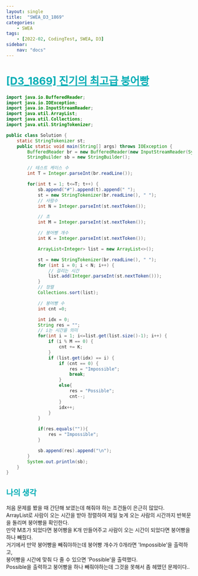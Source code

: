 ```yaml
---
layout: single
title:  "SWEA_D3_1869"
categories: 
    - SWEA
tags: 
    - [2022-02, CodingTest, SWEA, D3]
sidebar:
    nav: "docs"
---
```


# <b><a style="color:#00adb5" href="https://swexpertacademy.com/main/code/problem/problemDetail.do?contestProbId=AV5LsaaqDzYDFAXc" target=_blank>[D3_1869] 진기의 최고급 붕어빵</a></b>

```java
import java.io.BufferedReader;
import java.io.IOException;
import java.io.InputStreamReader;
import java.util.ArrayList;
import java.util.Collections;
import java.util.StringTokenizer;

public class Solution {
    static StringTokenizer st;
    public static void main(String[] args) throws IOException {
        BufferedReader br = new BufferedReader(new InputStreamReader(System.in));
        StringBuilder sb = new StringBuilder();

        // 테스트 케이스 수
        int T = Integer.parseInt(br.readLine());

        for(int t = 1; t<=T; t++) {
            sb.append("#").append(t).append(" ");
            st = new StringTokenizer(br.readLine(), " ");
            // 사람수
            int N = Integer.parseInt(st.nextToken());

            // 초
            int M = Integer.parseInt(st.nextToken());

            // 붕어빵 개수
            int K = Integer.parseInt(st.nextToken());

            ArrayList<Integer> list = new ArrayList<>();

            st = new StringTokenizer(br.readLine(), " ");
            for (int i = 0; i < N; i++) {
                // 걸리는 시간
                list.add(Integer.parseInt(st.nextToken()));
            }
            // 정렬
            Collections.sort(list);

            // 붕어빵 수
            int cnt =0;

            int idx = 0;
            String res = "";
            // i는 시간을 의미
            for(int i = 1; i<=list.get(list.size()-1); i++) {
                if (i % M == 0) {
                    cnt += K;
                }
                if (list.get(idx) == i) {
                    if (cnt == 0) {
                        res = "Impossible";
                        break;
                    }
                    else{
                        res = "Possible";
                        cnt--;
                    }
                    idx++;
                }
            }

            if(res.equals("")){
                res = "Impossible";
            }

            sb.append(res).append("\n");
        }
        System.out.println(sb);
    }
}
```


## <b><a style="color:#00adb5">나의 생각</a></b>
처음 문제를 봤을 때 간단해 보였는데 해줘야 하는 조건들이 은근히 많았다.<br>
ArrayList로 사람이 오는 시간을 받아 정렬하여 제일 늦게 오는 사람의 시간까지 반복문을 돌리며 붕어빵을 확인한다.<br>
만약 M초가 되었다면 붕어빵을 K개 만들어주고 사람이 오는 시간이 되었다면 붕어빵을 하나 빼줬다.<br>
거기에서 만약 붕어빵을 빼줘야하는데 붕어빵 개수가 0개라면 'Impossible'을 출력하고,<br>
붕어빵을 시간에 맞춰 다 줄 수 있으면 'Possible'을 출력했다.<br>
Possible을 출력하고 붕어빵을 하나 빼줘야하는데 그것을 못해서 좀 헤맸던 문제이다..